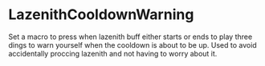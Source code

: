 # LazenithCooldownWarning
Set a macro to press when lazenith buff either starts or ends to play three dings to warn yourself when the cooldown is about to be up. Used to avoid accidentally proccing lazenith and not having to worry about it.
